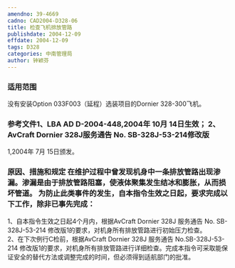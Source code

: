 ```yaml
---
amendno: 39-4669  
cadno: CAD2004-D328-06  
title: 检查飞机排放管路  
publishdate: 2004-12-09  
effdate: 2004-12-09  
tags: D328  
categories: 中南管理局  
author: 钟颖芬  
---
```

  
### 适用范围  
没有安装Option 033F003（延程）选装项目的Dornier 328-300飞机。  
  
<!--more-->  
### 参考文件1、LBA AD D-2004-448,2004年 10月 14日生效； 2、AvCraft Dornier 328J服务通告 No. SB-328J-53-214修改版  
1,2004年 7月 15日颁发。  
  
### 原因、措施和规定 在维护过程中曾发现机身中一条排放管路出现渗漏。渗漏是由于排放管路阻塞，使液体聚集发生结冰和膨胀，从而损坏管道。 为防止此类事件的发生，自本指令生效之日起，要求完成以下工作，除非已事先完成：  
1、自本指令生效之日起4个月内，根据AvCraft Dornier 328J 服务通告 No. SB-328J-53-214 修改版1的要求，对机身所有排放管路进行初始压力检查。  
2、在下次例行C检前，根据AvCraft Dornier 328J 服务通告 No.SB-328J-53-214 修改版1的要求，对机身所有排放管路进行详细检查。完成本指令可采取能保证安全的替代方法或调整完成的时间，但必须得到适航部门的批准。  
  
